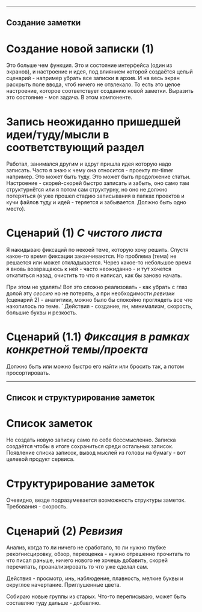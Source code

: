 ----------------
Создание заметки
----------------

# Создание новой записки (1)

Это больше чем функция. Это и состояние интерфейса (один из экранов), и настроение и идея, под влиянием которой создаётся целый сценарий - например убрать все записки в архив. И на весь экран раскрыть поле ввода, чтоб ничего не отвлекало. То есть это целое настроение, которое соответствует созданию новой заметки. Выразить это состояние - моя задача. В этом компоненте.

# Запись неожиданно пришедшей идеи/туду/мысли в соответствующий раздел

Работал, занимался другим и вдруг пришла идея которую надо записать. Часто я знаю к чему она относится - проекту mr-timer например. Это может быть туду. Это может быть продолжение статьи. Настроение - скорей-скорей быстро записать и забыть, оно само там структурнётся или я потом сам структурну, но оно не должно потеряться (я уже прошел стадию записывания в папках проектов и кучи файлов туду и идей - теряется и забывается. Должно быть одно место).


# Сценарий (1) *С чистого листа*

Я накидываю фиксаций по некоей теме, которую хочу решить. Спустя какое-то время фиксации заканчиваются. Но проблема (тема) не решается или может откладывается. Через какое-то небольшое время я вновь возвращаюсь к ней - часто неожиданно - и тут хочется откатиться назад, очистить то что я написал, как бы заново начать.

При этом не удалять! Вот это сложно реализовать - как убрать с глаз долой эту *сессию* но не потерять, а при необходимости *ревизии* (сценарий 2) - аналитики, можно было бы спокойно проглядеть все что накопилось по теме.
`
Действия - создание, ян, минимализм, скорость, большие буквы и резкость.


# Cценарий (1.1) *Фиксация в рамках конкретной темы/проекта*

Должно быть или можно быстро его найти или бросить так, а потом просортировать.



---------------------------------
Список и структурирование заметок
---------------------------------

# Список заметок

Но создать новую записку само по себе бессмысленно. Записка создаётся чтобы в итоге сохраниться среди остальных записок. Появление списка записок, вывод мыслей из головы на бумагу - вот целевой продукт сервиса.

# Структурирование заметок

Очевидно, везде подразумевается возможность структуры заметок. Требования - скорость.


# Сценарий (2) *Ревизия*

Анализ, когда то ли ничего не сработало, то ли нужно глубже рекогнисцировку, обзор, переоценка - нужно отрешенно прочитать то что писал раньше, ничего нового не хочешь добавить, скорей перечитать, проанализировать то что уже сделал сам.

Действия - просмотр, инь, наблюдение, плавность, мелкие буквы и округлое начертание. Приглушенные цвета.

Собираю новые группы из старых. Что-то переписываю, может быть составляю туду дальше - добавляю.

<!-- {"date":"2016-06-05T19:34:26.171Z","id":"cf87b2e0-2def-11e7-ac68-e7ffc3e8682c","excerpt":"---------------- Создание заметки ---------------- #..."} -->